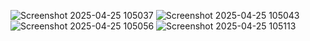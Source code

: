 ![Screenshot 2025-04-25 105037](https://github.com/user-attachments/assets/0231ed05-e315-4640-ab3f-2e983106a4c2)
![Screenshot 2025-04-25 105043](https://github.com/user-attachments/assets/2cc8f668-9849-476c-b934-c80747e4894d)
![Screenshot 2025-04-25 105056](https://github.com/user-attachments/assets/a6df056d-66a1-44e4-ad96-192086eb4101)
![Screenshot 2025-04-25 105113](https://github.com/user-attachments/assets/cce5448e-b163-47e2-b48d-d4c234bb3ee4)
